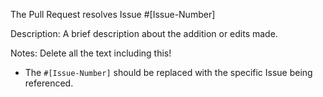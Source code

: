 The Pull Request resolves Issue #[Issue-Number]

Description:
A brief description about the addition or edits made.

Notes: Delete all the text including this!
* The `#[Issue-Number]` should be replaced with the specific Issue being referenced.
